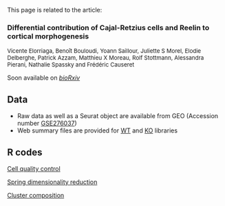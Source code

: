 This page is related to the article:  
<h3>Differential contribution of Cajal-Retzius cells and Reelin to cortical morphogenesis</h3>  
<p style="font-size:small;">Vicente Elorriaga, Benoît Bouloudi, Yoann Saillour, Juliette S Morel, Elodie Delberghe, Patrick Azzam, Matthieu X Moreau, Rolf Stottmann, Alessandra Pierani, Nathalie Spassky and Frédéric Causeret</p> 

Soon available on <i>[bioRxiv](https://www.biorxiv.org)</i>

## Data
- Raw data as well as a Seurat object are available from GEO (Accession number [GSE276037](https://www.ncbi.nlm.nih.gov/geo/query/acc.cgi?acc=GSE276037))
- Web summary files are provided for [WT](./web_summary_WT.html) and [KO](./web_summary_KO.html) libraries

## R codes
[Cell quality control](./QC_P0_GmncKO.html)

[Spring dimensionality reduction](Spring_P0_GmncKO.html)

[Cluster composition](Cluster_composition_P0_GmncKO.html)
